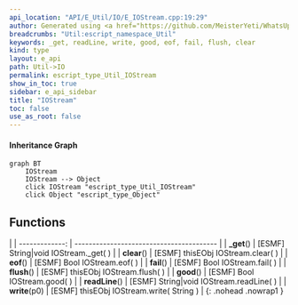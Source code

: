 ```yaml
---
api_location: "API/E_Util/IO/E_IOStream.cpp:19:29"
author: Generated using <a href="https://github.com/MeisterYeti/WhatsUpDoc">WhatsUpDoc</a>
breadcrumbs: "Util:escript_namespace_Util"
keywords: _get, readLine, write, good, eof, fail, flush, clear
kind: type
layout: e_api
path: Util->IO
permalink: escript_type_Util_IOStream
show_in_toc: true
sidebar: e_api_sidebar
title: "IOStream"
toc: false
use_as_root: false
---
```


#### Inheritance Graph

```mermaid
graph BT
	IOStream
	IOStream --> Object
	click IOStream "escript_type_Util_IOStream"
	click Object "escript_type_Object"
```

## Functions

|
| -------------: | ---------------------------------------- | 
| **_get**()     | [ESMF] String\|void IOStream._get( )     | 
| **clear**()    | [ESMF] thisEObj IOStream.clear( )        | 
| **eof**()      | [ESMF] Bool IOStream.eof( )              | 
| **fail**()     | [ESMF] Bool IOStream.fail( )             | 
| **flush**()    | [ESMF] thisEObj IOStream.flush( )        | 
| **good**()     | [ESMF] Bool IOStream.good( )             | 
| **readLine**() | [ESMF] String\|void IOStream.readLine( ) | 
| **write**(p0)  | [ESMF] thisEObj IOStream.write( String ) | 
{: .nohead .nowrap1 }

